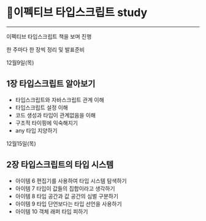 
# 🎠이펙티브 타입스크립트 study
<hr/>
<p>이펙티브 타입스크립트 책을 보며 진행</p>

한 주마다 한 장씩 정리 및 발표준비

12월9일(목)
## 1장 타입스크립트 알아보기
<ul>
  <li> 타입스크립트와 자바스크립트 관계 이해 </li>
  <li> 타입스크립트 설정 이해 </li>
  <li> 코드 생성과 타입이 관계없음을 이해 </li>
  <li> 구조적 타이핑에 익숙해지기 </li>
  <li> any 타입 지양하기 </li>
</ul>

12월15일(목)
## 2장 타입스크립트의 타입 시스템
<ul>
  <li> 아이템 6 편집기를 사용하여 타입 시스템 탐색하기 </li>
  <li> 아이템 7 타입이 값들의 집합이라고 생각하기 </li>
  <li> 아이템 8 타입 공간과 값 공간의 심벌 구분하기 </li>
  <li> 아이템 9 타입 단언보다는 타입 선언을 사용하기 </li>
  <li> 아이템 10 객체 래퍼 타입 피하기 </li>
</ul>

